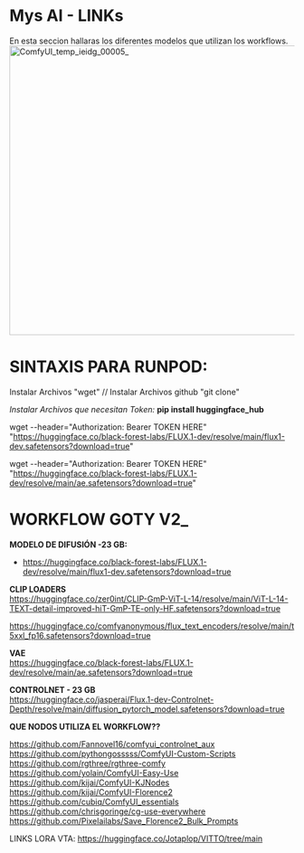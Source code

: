 # Mys AI - LINKs
En esta seccion hallaras los diferentes modelos que utilizan los workflows. 
<img width="512" height="512" alt="ComfyUI_temp_ieidg_00005_" src="https://github.com/user-attachments/assets/7f79f9c3-f6de-4145-8351-c9d2697a37fc" />

# **SINTAXIS PARA RUNPOD:**

Instalar Archivos "wget" // 
Instalar Archivos github "git clone"

_Instalar Archivos que necesitan Token:_
**pip install huggingface_hub**

wget --header="Authorization: Bearer TOKEN HERE" \
"https://huggingface.co/black-forest-labs/FLUX.1-dev/resolve/main/flux1-dev.safetensors?download=true"

wget --header="Authorization: Bearer TOKEN HERE" \
"https://huggingface.co/black-forest-labs/FLUX.1-dev/resolve/main/ae.safetensors?download=true"

# **WORKFLOW GOTY V2_**


**MODELO DE DIFUSIÓN -23 GB:**  
- https://huggingface.co/black-forest-labs/FLUX.1-dev/resolve/main/flux1-dev.safetensors?download=true 

**CLIP LOADERS**  
https://huggingface.co/zer0int/CLIP-GmP-ViT-L-14/resolve/main/ViT-L-14-TEXT-detail-improved-hiT-GmP-TE-only-HF.safetensors?download=true 

https://huggingface.co/comfyanonymous/flux_text_encoders/resolve/main/t5xxl_fp16.safetensors?download=true 

**VAE**  
https://huggingface.co/black-forest-labs/FLUX.1-dev/resolve/main/ae.safetensors?download=true 

**CONTROLNET - 23 GB**  
https://huggingface.co/jasperai/Flux.1-dev-Controlnet-Depth/resolve/main/diffusion_pytorch_model.safetensors?download=true 

**QUE NODOS UTILIZA EL WORKFLOW??**

https://github.com/Fannovel16/comfyui_controlnet_aux  
https://github.com/pythongosssss/ComfyUI-Custom-Scripts  
https://github.com/rgthree/rgthree-comfy  
https://github.com/yolain/ComfyUI-Easy-Use  
https://github.com/kijai/ComfyUI-KJNodes  
https://github.com/kijai/ComfyUI-Florence2  
https://github.com/cubiq/ComfyUI_essentials  
https://github.com/chrisgoringe/cg-use-everywhere  
https://github.com/Pixelailabs/Save_Florence2_Bulk_Prompts  
 
LINKS LORA VTA: https://huggingface.co/Jotaplop/VITTO/tree/main
